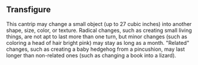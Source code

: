 ## Transfigure                              

This cantrip may change a small object (up to 27 cubic inches) into another shape, size, color, or texture. Radical changes, such as creating small living things, are not apt to last more than one turn, but minor changes (such as coloring a head of hair bright pink) may stay as long as a month. "Related" changes, such as creating a baby hedgehog from a pincushion, may last longer than non-related ones (such as changing a book into a lizard).